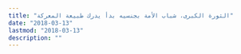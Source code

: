 ```yaml
---
title: "الثورة الكبرى، شباب الأمة بجنسيه بدأ يدرك طبيعة المعركة"
date: "2018-03-13"
lastmod: "2018-03-13"
description: ""
---
```

###
